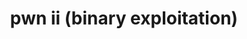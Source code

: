 ---
credit:
- Kevin
featured: false
recording: ''
tags:
- Mondern BinEXP mitigations
- PIE
- ASLR
- NX
- GOT/PLT
- RELRO
time_close: ''
time_start: '2021-10-14T19:00:00.000000Z'
title: pwn ii (binary exploitation)
week_number: 7
---